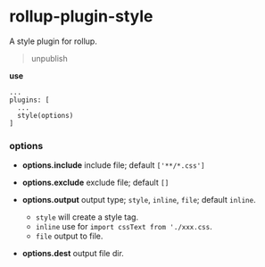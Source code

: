 # rollup-plugin-style

A style plugin for rollup.

> unpublish

**use**

```ls
...
plugins: [
  ...
  style(options)
]
```

### options

+ **options.include** include file; default `['**/*.css']`
+ **options.exclude** exclude file; default `[]`
+ **options.output** output type; `style`, `inline`, `file`; default `inline`.
  
  - `style` will create a style tag.
  - `inline` use for `import cssText from './xxx.css`.
  - `file` output to file.

+ **options.dest** output file dir.
